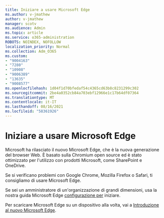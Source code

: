```yaml
---
title: Iniziare a usare Microsoft Edge
ms.author: v-jmathew
author: v-jmathew
manager: scotv
ms.audience: Admin
ms.topic: article
ms.service: o365-administration
ROBOTS: NOINDEX, NOFOLLOW
localization_priority: Normal
ms.collection: Adm_O365
ms.custom:
- "9004163"
- "7280"
- "10908"
- "9006389"
- "13635"
- "9008577"
ms.openlocfilehash: 1d04f1d70bfedaf54c4365cd63b8c8231299c302
ms.sourcegitcommit: 2be4a0352cb84a703ebf12966e1c17b64df07364
ms.translationtype: MT
ms.contentlocale: it-IT
ms.lasthandoff: 08/16/2021
ms.locfileid: "58361926"
---
```

# <a name="start-using-microsoft-edge"></a>Iniziare a usare Microsoft Edge

Microsoft ha rilasciato il nuovo Microsoft Edge, che è la nuova generazione del browser Web. È basato sulla Chromium open source ed è stato ottimizzato per l'utilizzo con prodotti Microsoft, come SharePoint e OneDrive.

Se si verificano problemi con Google Chrome, Mozilla Firefox o Safari, ti consigliamo di usare Microsoft Edge.

Se sei un amministratore di un'organizzazione di grandi dimensioni, usa la nostra guida Microsoft Edge [configurazione per](https://go.microsoft.com/fwlink/?linkid=2142423) iniziare.

Per scaricare Microsoft Edge su un dispositivo alla volta, vai a [Introduzione al nuovo Microsoft Edge](https://go.microsoft.com/fwlink/?linkid=2141049).
